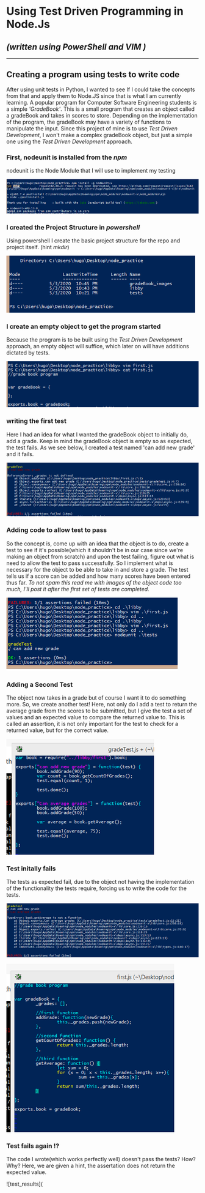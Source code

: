 
# Using Test Driven Programming in Node.Js
*(written using **PowerShell** and **VIM** )*
---
---

## Creating a program using tests to write code
After using unit tests in Python, I wanted to see If I could take the concepts from that and apply them to Node.JS since that is what I am currently learning.
A popular program for Computer Software Engineering students is a simple *'GradeBook'*. This is a small program that creates an object called a gradeBook and takes in scores to store. Depending on the implementation of the program, the gradeBook may have a variety of functions to manipulate the input. 
Since this project of mine is to use *Test Driven Development*, I won't make a complex gradeBook object, but just a simple one using the *Test Driven Development* approach.

### First, **nodeunit** is installed from the *npm* 
nodeunit is the Node Module that I will use to implement my testing

![nodeunit](https://github.com/r0meroh/unit_testing_with_NodeJs/blob/master/node_practice/gradeBook_images/install_nodeUnit.PNG)


### I created the **Project Structure** in *powershell*
Using powershell I create the basic project structure for the repo and project itself. (hint *mkdir*)


![structure](https://github.com/r0meroh/unit_testing_with_NodeJs/blob/master/node_practice/gradeBook_images/making_project_structure.PNG)

### I create an empty object to get the program started
Because the program is to be built using the *Test Driven Development* approach, an empty object will suffice, which later on will have additions dictated by tests.

![empty](https://github.com/r0meroh/unit_testing_with_NodeJs/blob/master/node_practice/gradeBook_images/empty_initial_object.PNG)

### writing the first test
Here I had an idea for what I wanted the gradeBook object to initially do, add a grade. Keep in mind the gradeBook object is empty so as expected, the test fails. As we see below, I created a test named 'can add new grade' and it fails.

![first_fail](https://github.com/r0meroh/unit_testing_with_NodeJs/blob/master/node_practice/gradeBook_images/fail_on_purpose_two.PNG)

### Adding code to allow test to pass
So the concept is, come up with an idea that the object is to do, create a test to see if it's possible(which it shouldn't be in our case since we're making an object from scratch) and upon the test failing, figure out what is need to allow the test to pass successfully. 
So I implement what is necessary for the object to be able to take in and store a grade. The test tells us if a score can be added and how many scores have been entered thus far.
*To not spam this read me with images of the object code too much, I'll post it after the first set of tests are completed.*


![first](https://github.com/r0meroh/unit_testing_with_NodeJs/blob/master/node_practice/gradeBook_images/test_successful_after_first_change.PNG)

### Adding a Second Test
The object now takes in a grade but of course I want it to do something more. So, we create another test! Here, not only do I add a test to return the average grade from the scores to be submitted, but I give the test a set of values and an expected value to compare the returned value to. This is called an assertion, it is not only important for the test to check for a returned value, but for the correct value.


![second](https://github.com/r0meroh/unit_testing_with_NodeJs/blob/master/node_practice/gradeBook_images/add_second_test.PNG)


### Test initally fails
The tests as expected fail, due to the object not having the implementation of the functionality the tests require, forcing us to write the code for the tests.

![second_test_code](https://github.com/r0meroh/unit_testing_with_NodeJs/blob/master/node_practice/gradeBook_images/second_set_test_fails.PNG)


![second_test_object_code](https://github.com/r0meroh/unit_testing_with_NodeJs/blob/master/node_practice/gradeBook_images/second_set_code.PNG)

### Test fails again !?
The code I wrote(which works perfectly well) doesn't pass the tests? How? Why? Here, we are given a hint, the assertation does not return the expected value.

![test_results](


